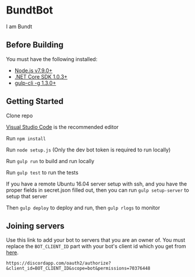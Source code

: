 BundtBot
========

I am Bundt

Before Building
---------------

You must have the following installed:
- [Node.js v7.9.0+](https://nodejs.org/)
- [.NET Core SDK 1.0.3+](https://www.microsoft.com/net/core)
- [gulp-cli -g 1.3.0+](https://www.npmjs.com/package/gulp-cli)

Getting Started
---------------

Clone repo

[Visual Studio Code](https://code.visualstudio.com/) is the recommended editor

Run `npm install`

Run `node setup.js` (Only the dev bot token is required to run locally)

Run `gulp run` to build and run locally

Run `gulp test` to run the tests

If you have a remote Ubuntu 16.04 server setup with ssh, and you have the proper fields in secret.json filled out, then you can run `gulp setup-server` to setup that server

Then `gulp deploy` to deploy and run, then `gulp rlogs` to monitor

Joining servers
---------------

Use this link to add your bot to servers that you are an owner of. You must replace the `BOT_CLIENT_ID` part with your bot's client id which you get from [here](https://discordapp.com/developers/applications/me).

`https://discordapp.com/oauth2/authorize?&client_id=BOT_CLIENT_ID&scope=bot&permissions=70376448`

